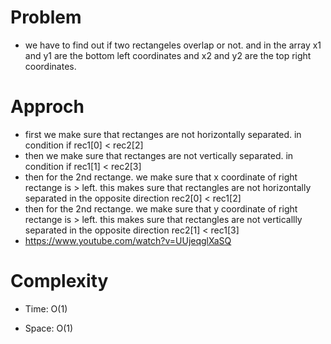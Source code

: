 # Problem
- we have to find out if two rectangeles overlap or not. and in the array x1 and y1 are the bottom left coordinates and x2 and y2 are the top right 
  coordinates.

# Approch
- first we make sure that rectanges are not horizontally separated. in condition if rec1[0] < rec2[2]
- then we make sure that rectanges are not vertically separated. in condition if rec1[1] < rec2[3]
- then for the 2nd rectange. we make sure that x coordinate of right rectange is > left. this makes sure that rectangles are not 
  horizontally separated in the opposite direction rec2[0] < rec1[2]
- then for the 2nd rectange. we make sure that y coordinate of right rectange is > left. this makes sure that rectangles are not 
  verticallly separated in the opposite direction rec2[1] < rec1[3]
- https://www.youtube.com/watch?v=UUjeqglXaSQ

# Complexity

- Time: O(1) 

- Space: O(1) 